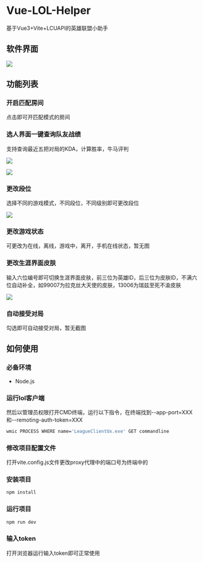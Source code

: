 # Vue-LOL-Helper

基于Vue3+Vite+LCUAPI的英雄联盟小助手

## 软件界面

![](http://ru0opmihh.hn-bkt.clouddn.com/%E5%8A%9F%E8%83%BD%E5%88%97%E8%A1%A8.png)

## 功能列表

### 开启匹配房间

点击即可开匹配模式的房间

### 选人界面一键查询队友战绩

支持查询最近五把对局的KDA，计算胜率，牛马评判

![](http://ru0opmihh.hn-bkt.clouddn.com/%E5%BE%AE%E4%BF%A1%E5%9B%BE%E7%89%87_20230509152541.png)

![](http://ru0opmihh.hn-bkt.clouddn.com/%E5%BE%AE%E4%BF%A1%E5%9B%BE%E7%89%87_20230509152547.png)

### 更改段位

选择不同的游戏模式，不同段位，不同级别即可更改段位

![](http://ru0opmihh.hn-bkt.clouddn.com/%E5%BE%AE%E4%BF%A1%E5%9B%BE%E7%89%87_20230509152525.png)

### 更改游戏状态

可更改为在线，离线，游戏中，离开，手机在线状态，暂无图

### 更改生涯界面皮肤

输入六位编号即可切换生涯界面皮肤，前三位为英雄ID，后三位为皮肤ID，不满六位自动补全，如99007为拉克丝大天使的皮肤，13006为瑞兹至死不渝皮肤

![](http://ru0opmihh.hn-bkt.clouddn.com/%E5%BE%AE%E4%BF%A1%E5%9B%BE%E7%89%87_20230509152510.png)

### 自动接受对局

勾选即可自动接受对局，暂无截图

## 如何使用

### 必备环境

- Node.js

### 运行lol客户端

然后以管理员权限打开CMD终端，运行以下指令，在终端找到--app-port=XXX和--remoting-auth-token=XXX

```sh
wmic PROCESS WHERE name='LeagueClientUx.exe' GET commandline
```

### 修改项目配置文件

打开vite.config.js文件更改proxy代理中的端口号为终端中的

### 安装项目

```sh
npm install
```

### 运行项目

```sh
npm run dev
```

### 输入token

打开浏览器运行输入token即可正常使用

### 

### 
